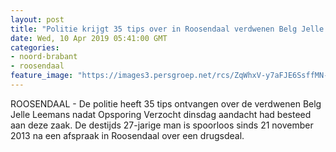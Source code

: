 ```yaml
---
layout: post
title: "Politie krijgt 35 tips over in Roosendaal verdwenen Belg Jelle Leemans, ook 11 tips in België"
date: Wed, 10 Apr 2019 05:41:00 GMT
categories: 
- noord-brabant 
- roosendaal 
feature_image: "https://images3.persgroep.net/rcs/ZqWhxV-y7aFJE6SsffMN-eY9c04/diocontent/63169148/_fitwidth/400/?appId=21791a8992982cd8da851550a453bd7f&quality=0.7"
---
```


ROOSENDAAL - De politie heeft 35 tips ontvangen over de verdwenen Belg Jelle Leemans nadat Opsporing Verzocht dinsdag aandacht had besteed aan deze zaak. De destijds 27-jarige man is spoorloos sinds 21 november 2013 na een afspraak in Roosendaal over een drugsdeal.
